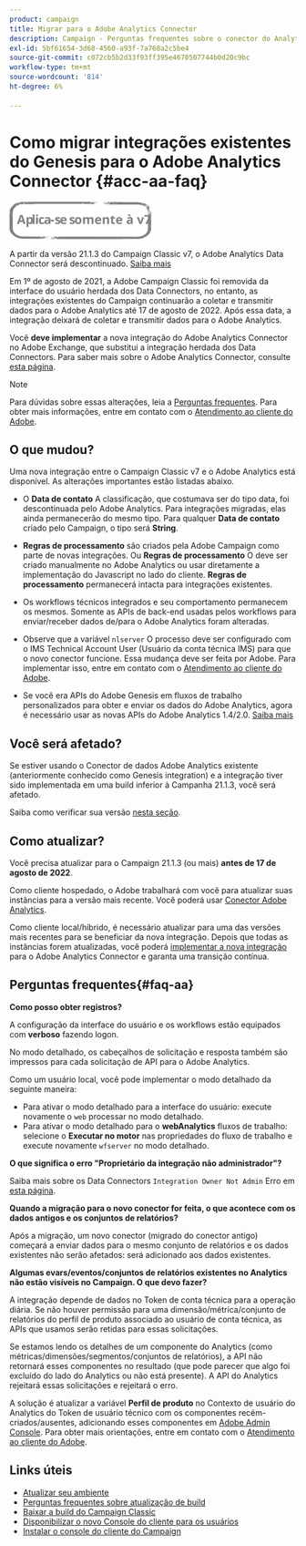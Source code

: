 ```yaml
---
product: campaign
title: Migrar para o Adobe Analytics Connector
description: Campaign - Perguntas frequentes sobre o conector do Analytics
exl-id: 5bf61654-3d68-4560-a93f-7a768a2c5be4
source-git-commit: c072cb5b2d33f93ff395e4670507744b0d20c9bc
workflow-type: tm+mt
source-wordcount: '814'
ht-degree: 6%

---
```


# Como migrar integrações existentes do Genesis para o Adobe Analytics Connector {#acc-aa-faq}

![](../../assets/v7-only.svg)

A partir da versão 21.1.3 do Campaign Classic v7, o Adobe Analytics Data Connector será descontinuado. [Saiba mais](https://experienceleague.adobe.com/docs/analytics/import/dataconnectors/data-connectors-eol.html)

Em 1º de agosto de 2021, a Adobe Campaign Classic foi removida da interface do usuário herdada dos Data Connectors, no entanto, as integrações existentes do Campaign continuarão a coletar e transmitir dados para o Adobe Analytics até 17 de agosto de 2022. Após essa data, a integração deixará de coletar e transmitir dados para o Adobe Analytics.

Você **deve implementar** a nova integração do Adobe Analytics Connector no Adobe Exchange, que substitui a integração herdada dos Data Connectors. Para saber mais sobre o Adobe Analytics Connector, consulte [esta página](../../platform/using/adobe-analytics-connector.md).

>[!NOTE]
>
>Para dúvidas sobre essas alterações, leia a [Perguntas frequentes](#faq-aa). Para obter mais informações, entre em contato com o [Atendimento ao cliente do Adobe](https://helpx.adobe.com/br/enterprise/admin-guide.html/enterprise/using/support-for-experience-cloud.ug.html).

## O que mudou?

Uma nova integração entre o Campaign Classic v7 e o Adobe Analytics está disponível. As alterações importantes estão listadas abaixo.

* O **Data de contato** A classificação, que costumava ser do tipo data, foi descontinuada pelo Adobe Analytics. Para integrações migradas, elas ainda permanecerão do mesmo tipo. Para qualquer **Data de contato** criado pelo Campaign, o tipo será **String**.

* **Regras de processamento** são criados pela Adobe Campaign como parte de novas integrações. Ou **Regras de processamento** O deve ser criado manualmente no Adobe Analytics ou usar diretamente a implementação do Javascript no lado do cliente. **Regras de processamento** permanecerá intacta para integrações existentes.

* Os workflows técnicos integrados e seu comportamento permanecem os mesmos. Somente as APIs de back-end usadas pelos workflows para enviar/receber dados de/para o Adobe Analytics foram alteradas.

* Observe que a variável `nlserver` O processo deve ser configurado com o IMS Technical Account User (Usuário da conta técnica IMS) para que o novo conector funcione. Essa mudança deve ser feita por Adobe. Para implementar isso, entre em contato com o [Atendimento ao cliente do Adobe](https://helpx.adobe.com/enterprise/admin-guide.html/enterprise/using/support-for-experience-cloud.ug.html).

* Se você era APIs do Adobe Genesis em fluxos de trabalho personalizados para obter e enviar os dados do Adobe Analytics, agora é necessário usar as novas APIs do Adobe Analytics 1.4/2.0. [Saiba mais](https://adobeexchangeec.zendesk.com/hc/en-us/articles/360047148832-Replacements-for-Data-Connector-API-calls)

## Você será afetado?

Se estiver usando o Conector de dados Adobe Analytics existente (anteriormente conhecido como Genesis integration) e a integração tiver sido implementada em uma build inferior à Campanha 21.1.3, você será afetado.

Saiba como verificar sua versão [nesta seção](../../platform/using/launching-adobe-campaign.md#getting-your-campaign-version).

## Como atualizar?

Você precisa atualizar para o Campaign 21.1.3 (ou mais) **antes de 17 de agosto de 2022**.

Como cliente hospedado, o Adobe trabalhará com você para atualizar suas instâncias para a versão mais recente. Você poderá usar [Conector Adobe Analytics](../../platform/using/adobe-analytics-connector.md).

Como cliente local/híbrido, é necessário atualizar para uma das versões mais recentes para se beneficiar da nova integração.
Depois que todas as instâncias forem atualizadas, você poderá [implementar a nova integração](../../platform/using/adobe-analytics-provisioning.md) para o Adobe Analytics Connector e garanta uma transição contínua.

## Perguntas frequentes{#faq-aa}

**Como posso obter registros?**

A configuração da interface do usuário e os workflows estão equipados com **verboso** fazendo logon.

No modo detalhado, os cabeçalhos de solicitação e resposta também são impressos para cada solicitação de API para o Adobe Analytics.

Como um usuário local, você pode implementar o modo detalhado da seguinte maneira:

* Para ativar o modo detalhado para a interface do usuário: execute novamente o `web` processar no modo detalhado.
* Para ativar o modo detalhado para o **webAnalytics** fluxos de trabalho: selecione o **Executar no motor** nas propriedades do fluxo de trabalho e execute novamente `wfserver` no modo detalhado.

**O que significa o erro &quot;Proprietário da integração não administrador&quot;?**

Saiba mais sobre os Data Connectors `Integration Owner Not Admin` Erro em [esta página](https://adobeexchangeec.zendesk.com/hc/en-us/articles/360035167932-Adobe-Analytics-Data-Connectors-Integration-Owner-Not-Admin-Error).

**Quando a migração para o novo conector for feita, o que acontece com os dados antigos e os conjuntos de relatórios?**

Após a migração, um novo conector (migrado do conector antigo) começará a enviar dados para o mesmo conjunto de relatórios e os dados existentes não serão afetados: será adicionado aos dados existentes.

**Algumas evars/eventos/conjuntos de relatórios existentes no Analytics não estão visíveis no Campaign. O que devo fazer?**

A integração depende de dados no Token de conta técnica para a operação diária. Se não houver permissão para uma dimensão/métrica/conjunto de relatórios do perfil de produto associado ao usuário de conta técnica, as APIs que usamos serão retidas para essas solicitações.

Se estamos lendo os detalhes de um componente do Analytics (como métricas/dimensões/segmentos/conjuntos de relatórios), a API não retornará esses componentes no resultado (que pode parecer que algo foi excluído do lado do Analytics ou não está presente). A API do Analytics rejeitará essas solicitações e rejeitará o erro.

A solução é atualizar a variável **Perfil de produto** no Contexto de usuário do Analytics do Token de usuário técnico com os componentes recém-criados/ausentes, adicionando esses componentes em [Adobe Admin Console](https://adminconsole.adobe.com/). Para obter mais orientações, entre em contato com o [Atendimento ao cliente do Adobe](https://helpx.adobe.com/enterprise/admin-guide.html/enterprise/using/support-for-experience-cloud.ug.html).

## Links úteis

* [Atualizar seu ambiente](../../production/using/build-upgrade.md)
* [Perguntas frequentes sobre atualização de build](../../platform/using/faq-build-upgrade.md)
* [Baixar a build do Campaign Classic](https://experience.adobe.com/#/downloads/content/software-distribution/br/campaign.html)
* [Disponibilizar o novo Console do cliente para os usuários](../../installation/using/client-console-availability-for-windows.md)
* [Instalar o console do cliente do Campaign](../../installation/using/installing-the-client-console.md)
